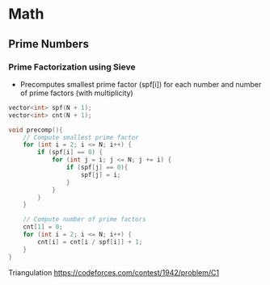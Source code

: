 # Math

## Prime Numbers
### Prime Factorization using Sieve
- Precomputes smallest prime factor (spf[i]) for each number and number of prime factors (with multiplicity)

```cpp
vector<int> spf(N + 1);
vector<int> cnt(N + 1); 

void precomp(){
    // Compute smallest prime factor 
    for (int i = 2; i <= N; i++) {
        if (spf[i] == 0) {
            for (int j = i; j <= N; j += i) {
                if (spf[j] == 0){
                    spf[j] = i;
                }
            }
        }
    }

    // Compute number of prime factors 
    cnt[1] = 0;
    for (int i = 2; i <= N; i++) {
        cnt[i] = cnt[i / spf[i]] + 1;
    }
}
```

Triangulation
https://codeforces.com/contest/1942/problem/C1